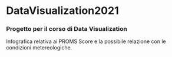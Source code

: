 # DataVisualization2021
### Progetto per il corso di Data Visualization

Infografica relativa ai PROMS Score e la possibile relazione con le condizioni metereologiche.
